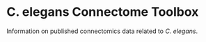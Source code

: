 # C. elegans Connectome Toolbox
Information on published connectomics data related to _C. elegans_.
